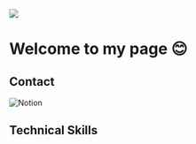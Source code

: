 <img src="https://capsule-render.vercel.app/api?type=waving&height=200&color=0:ff9a9e,100:89c4f4&fontAlignY=40&text=Yerim%20Github&section=header">

# Welcome to my page 😊

## Contact
![Notion]()

## Technical Skills
